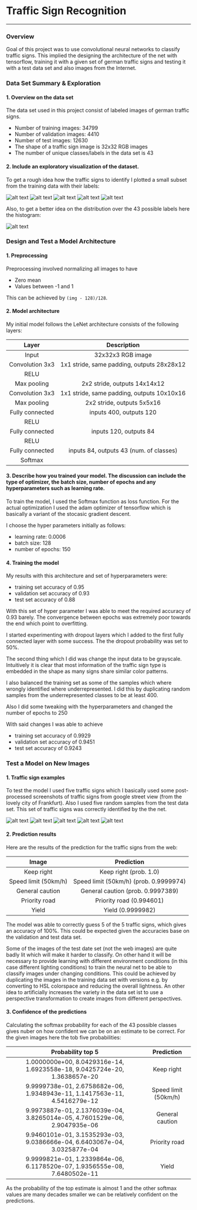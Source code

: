 # **Traffic Sign Recognition** 


[//]: # (Image References)

[image1]: ./examples/visualization.jpg "Visualization"
[image2]: ./examples/grayscale.jpg "Grayscaling"
[image3]: ./examples/random_noise.jpg "Random Noise"
[pic1]: ./sampleImgs/pic1.png "Traffic Sign 1"
[pic2]: ./sampleImgs/pic2.png "Traffic Sign 2"
[pic3]: ./sampleImgs/pic3.png "Traffic Sign 3"
[pic4]: ./sampleImgs/pic4.png "Traffic Sign 4"
[pic5]: ./sampleImgs/pic5.png "Traffic Sign 5"
[histogram]: ./sampleImgs/histogram.png "Histogram"
[webpic1]: ./GermanTrafficSigns/pic1.PNG "Traffic Sign 1"
[webpic2]: ./GermanTrafficSigns/pic2.PNG "Traffic Sign 2"
[webpic3]: ./GermanTrafficSigns/pic3.PNG "Traffic Sign 3"
[webpic4]: ./GermanTrafficSigns/pic4.PNG "Traffic Sign 4"
[webpic5]: ./GermanTrafficSigns/pic5.png "Traffic Sign 5"


---
### Overview

Goal of this project was to use convolutional neural networks to classify traffic signs. This implied the designing the architecture of the net with tensorflow, training it with a given set of german traffic signs and testing it with a test data set and also images from the Internet.

### Data Set Summary & Exploration

#### 1. Overview on the data set

The data set used in this project consist of labeled images of german traffic signs.

* Number of training images: 34799
* Number of validation images: 4410
* Number of test images: 12630
* The shape of a traffic sign image is 32x32 RGB images
* The number of unique classes/labels in the data set is 43




#### 2. Include an exploratory visualization of the dataset.

To get a rough idea how the traffic signs to identify I plotted a small subset from the training data with their labels:

![alt text][pic1]
![alt text][pic2]
![alt text][pic3]
![alt text][pic4]
![alt text][pic5]

Also, to get a better idea on the distribution over the 43 possible labels here the histogram:

![alt text][histogram]

### Design and Test a Model Architecture

#### 1. Preprocessing
Preprocessing involved normalizing all images to have 
* Zero mean
* Values between -1 and 1

This can be achieved by `(img - 128)/128`.

#### 2. Model architecture
My initial model follows the LeNet architecture consists of the following layers:

| Layer         		|     Description	        					| 
|:---------------------:|:---------------------------------------------:| 
| Input         		| 32x32x3 RGB image   							| 
| Convolution 3x3     	| 1x1 stride, same padding, outputs 28x28x12 	|
| RELU					|												|
| Max pooling	      	| 2x2 stride,  outputs 14x14x12 				    |
| Convolution 3x3	    | 1x1 stride, same padding, outputs 10x10x16    |  									
| Max pooling    		| 2x2 stride,  outputs 5x5x16 					|
| Fully connected		| inputs 400, outputs 120       				|
| RELU					|												|
| Fully connected		| inputs 120, outputs 84						|
| RELU                  |                                               |
| Fully connected       | inputs 84, outputs 43 (num. of classes)       |
| Softmax               |                                               |


#### 3. Describe how you trained your model. The discussion can include the type of optimizer, the batch size, number of epochs and any hyperparameters such as learning rate.

To train the model, I used the Softmax function as loss function. For the actual optimization I used the adam optimizer of tensorflow which is basically a variant of the stocasic gradient descent. 

I choose the hyper parameters initially as follows:
* learning rate: 0.0006
* batch size: 128
* number of epochs: 150

#### 4. Training the model

My results with this architecture and set of hyperparameters  were:
* training set accuracy of 0.95
* validation set accuracy of 0.93 
* test set accuracy of 0.88

With this set of hyper parameter I was able to meet the required accuracy of 0.93 barely. The convergence between epochs was extremely poor towards the end which point to overfitting.

I started experimenting with dropout layers which I added to the first fully connected layer with some success. The the dropout probability was set to 50%. 

The second thing which I did was change the input data to be grayscale. Intuitively it is clear that most information of the traffic sign type is embedded in the shape as many signs share similar color patterns. 

I also balanced the training set as some of the samples which where wrongly identified where underrepresented. I did this by duplicating random samples from the underrepresented classes to be at least 400. 

Also I did some tweaking with the hyperparameters and changed the number of epochs to 250

With said changes I was able to achieve
* training set accuracy of 0.9929
* validation set accuracy of 0.9451 
* test set accuracy of 0.9243

### Test a Model on New Images

#### 1. Traffic sign examples

To test the model I used five traffic signs which I basically used some post-processed screenshots of traffic signs from google street view (from the lovely city of Frankfurt). Also I used five random samples from the test data set. This set of traffic signs was correctly identified by the the net. 

![alt text][webpic1] ![alt text][webpic2] ![alt text][webpic3] 
![alt text][webpic4] ![alt text][webpic5]


#### 2. Prediction results

Here are the results of the prediction for the traffic signs from the web:

| Image			        |     Prediction	        					| 
|:---------------------:|:---------------------------------------------:| 
| Keep right     		| Keep right (prob. 1.0)									| 
| Speed limit (50km/h)			| Speed limit (50km/h) (prob. 0.9999974)										|
| General caution				| General caution (prob. 0.9997389)											|
| Priority road	      		| Priority road	(0.994601)				 				|
| Yield			| Yield (0.9999982)     							|


The model was able to correctly guess 5 of the 5 traffic signs, which gives an accuracy of 100%. This could be expected given the accuracies base on the validation and test data set. 

Some of the images of the test date set (not the web images) are quite badly lit which will make it harder to classify. On other hand it will be necessary to provide learning with different environment conditions (in this case different lighting conditions) to train the neural net to be able to classify images under changing conditions. This could be achieved by duplicating the images in the training data set with versions e.g. by converting to HSL colorspace and reducing the overall lightness. An other idea to artificially increases the variety in the data set ist to use a perspective transformation to create images from different perspectives.


#### 3. Confidence of the predictions

Calculating the softmax probability for each of the 43 possible classes gives nuber on how confident we can be on an estimate to be correct. For the given images here the tob five probabilities: 

| Probability top 5        	|     Prediction	        					| 
|:---------------------:|:---------------------------------------------:| 
| 1.0000000e+00, 8.0429316e-14, 1.6923558e-18, 9.0425724e-20, 1.3638657e-20       			| Keep right    									| 
| 9.9999738e-01, 2.6758682e-06, 1.9348943e-11, 1.1417563e-11, 4.5416279e-12   				| Speed limit (50km/h) 										|
| 9.9973887e-01, 2.1376039e-04, 3.8265014e-05, 4.7601529e-06, 2.9047935e-06					| General caution											|
| 9.9460101e-01, 3.1535293e-03, 9.0386666e-04, 6.6403067e-04, 3.0325877e-04	      			| Priority road					 				|
| 9.9999821e-01, 1.2339864e-06, 6.1178520e-07, 1.9356555e-08, 7.6480502e-11				    | Yield      							|


As the probability of the top estimate is almost 1 and the other softmax values are many decades smaller we can be relatively confident on the predictions. 

